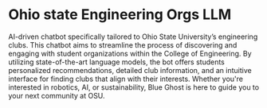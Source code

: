 # Ohio state Engineering Orgs LLM
AI-driven chatbot specifically tailored to Ohio State University’s engineering clubs. This chatbot aims to streamline the process of discovering and engaging with student organizations within the College of Engineering. By utilizing state-of-the-art language models, the bot offers students personalized recommendations, detailed club information, and an intuitive interface for finding clubs that align with their interests. Whether you're interested in robotics, AI, or sustainability, Blue Ghost is here to guide you to your next community at OSU.
